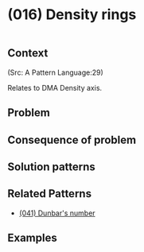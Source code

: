# (016) Density rings

<image>

## Context

(Src: A Pattern Language:29)

Relates to DMA Density axis.

## Problem


## Consequence of problem


## Solution patterns


## Related Patterns

* [(041) Dunbar's number](041%20-%20Dunbar's%20number.md)  


## Examples


<links to examples>